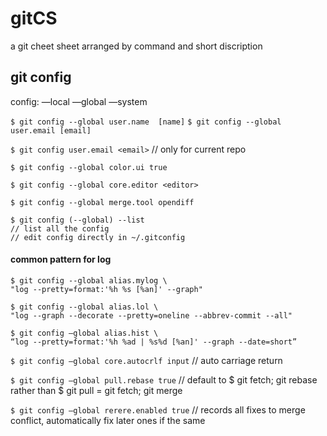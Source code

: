 # gitCS
a git cheet sheet arranged by command and short discription

git config
--------------
config: —local —global —system

`$ git config --global user.name  [name]`
`$ git config --global user.email [email]`

`$ git config user.email <email>`
 // only for current repo

`$ git config --global color.ui true`

`$ git config --global core.editor <editor>`

`$ git config --global merge.tool opendiff`

```
$ git config (--global) --list
// list all the config
// edit config directly in ~/.gitconfig
```
#### common pattern for log
```
$ git config --global alias.mylog \
"log --pretty=format:'%h %s [%an]' --graph"

$ git config --global alias.lol \
"log --graph --decorate --pretty=oneline --abbrev-commit --all"

$ git config —global alias.hist \
“log --pretty=format:'%h %ad | %s%d [%an]' --graph --date=short”
```

`$ git config —global core.autocrlf input`
// auto carriage return

`$ git config —global pull.rebase true`
// default to $ git fetch; git rebase rather than $ git pull = git fetch; git merge

`$ git config —global rerere.enabled true`
// records all fixes to merge conflict, automatically fix later ones if the same
